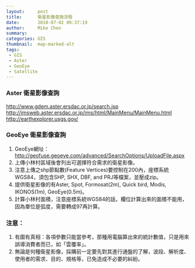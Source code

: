```yaml
---
layout:     post
title:      衛星影像查詢流程
date:       2018-07-02 09:37:19
author:     Mike Chen
summary:    
categories: GIS
thumbnail:  map-marked-alt
tags:
 - GIS
 - Aster
 - GeoEye
 - Satellite 
---
```


### Aster 衛星影像查詢
http://www.gdem.aster.ersdac.or.jp/search.jsp
http://imsweb.aster.ersdac.or.jp/ims/html/MainMenu/MainMenu.html
http://earthexplorer.usgs.gov/


### GeoEye 衛星影像查詢
1. GeoEye網址：http://geofuse.geoeye.com/advanced/SearchOptions/UploadFile.aspx
2. 上傳小林村區域後會列出可選擇符合需求的衛星影像。
3. 注意上傳之shp節點數(Feature Vertices)要控制在200內，座標系統WGS84，須包含SHP, SHX, DBF, and PRJ等檔案，並壓成zip。
4. 提供衛星影像的有Aster, Spot, Formosat(2m), Quick bird, Modis, IKONOS(1m), GeoEye(0.5m)。
5. 計算小林村面積，注意座標系統WGS84的話，欄位計算出來的面積不能用，因為單位是弧度，需要轉成97再計算。



### 注意：
1. 有圖有真相：各項參數只能當參考，那種用電腦算出來的統計數值，只是用來誤導消費者而已，如「雲覆率」。
2. 無論是何種衛星影像，採購前一定要先對其進行通盤的了解，波段、解析度、使用者的需求、目的、規格等，已免造成不必要的糾紛。
